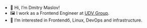 - 👋 Hi, I’m Dmitry Maslov!
- 🖼️ I work as a Frontend Engineer at [UDV Group](https://udv.group/).
- 👀 I’m interested in Frontendб, Linux, DevOps and infrastructure.
